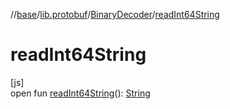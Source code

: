 //[base](../../../index.md)/[lib.protobuf](../index.md)/[BinaryDecoder](index.md)/[readInt64String](read-int64-string.md)

# readInt64String

[js]\
open fun [readInt64String](read-int64-string.md)(): [String](https://kotlinlang.org/api/latest/jvm/stdlib/kotlin/-string/index.html)
